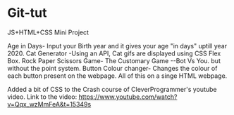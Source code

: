 # Git-tut
JS+HTML+CSS Mini Project

Age in Days- Input your Birth year and it gives your age "in days" uptill year 2020.
Cat Generator -Using an API, Cat gifs are displayed using CSS Flex Box.
Rock Paper Scissors Game- The Customary Game --Bot Vs You. but without the point system.
Button Colour changer- Changes the colour of each button present on the webpage.
All of this on a singe HTML webpage.

Added a bit of CSS to the Crash course of CleverProgrammer's youtube video.
Link to the video:
https://www.youtube.com/watch?v=Qqx_wzMmFeA&t=15349s

